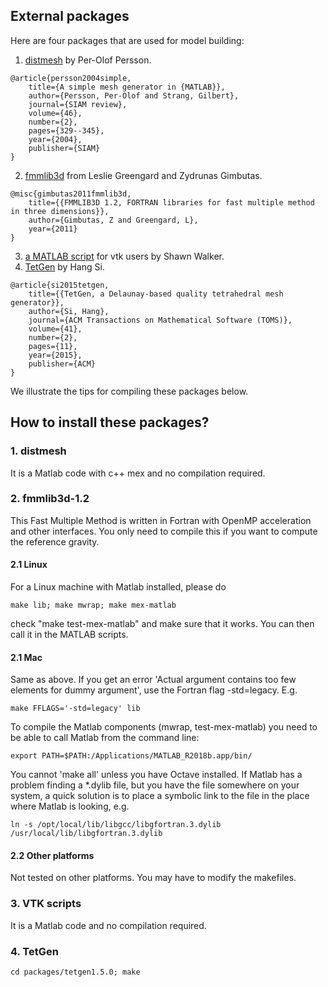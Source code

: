 ##  External packages
Here are four packages that are used for model building:  
1. [distmesh](http://persson.berkeley.edu/distmesh/) by Per-Olof Persson.   
~~~
@article{persson2004simple,
    title={A simple mesh generator in {MATLAB}},
    author={Persson, Per-Olof and Strang, Gilbert},
    journal={SIAM review},
    volume={46},
    number={2},
    pages={329--345},
    year={2004},
    publisher={SIAM}
}
~~~
2. [fmmlib3d](https://github.com/zgimbutas/fmmlib3d) from Leslie Greengard and Zydrunas Gimbutas.    
~~~
@misc{gimbutas2011fmmlib3d,
    title={{FMMLIB3D 1.2, FORTRAN libraries for fast multiple method in three dimensions}},
    author={Gimbutas, Z and Greengard, L},
    year={2011}
}
~~~
3. [a MATLAB script](https://www.mathworks.com/matlabcentral/fileexchange/58002-write-binary-vtk-file-for-tetrahedral-grid-with-scalar-and-vector-data?s_tid=prof_contriblnk) for vtk users by Shawn Walker.  
4. [TetGen](http://www.tetgen.org) by Hang Si.
~~~
@article{si2015tetgen,
    title={{TetGen, a Delaunay-based quality tetrahedral mesh generator}},
    author={Si, Hang},
    journal={ACM Transactions on Mathematical Software (TOMS)},
    volume={41},
    number={2},
    pages={11},
    year={2015},
    publisher={ACM}
}
~~~

We illustrate the tips for compiling these packages below. 

## How to install these packages? 
### 1. distmesh
It is a Matlab code with c++ mex and no compilation required.

### 2. fmmlib3d-1.2
This Fast Multiple Method is written in Fortran with OpenMP acceleration and other interfaces. You only need to compile this if you want to compute the reference gravity.

#### 2.1 Linux
For a Linux machine with Matlab installed, please do 
~~~
make lib; make mwrap; make mex-matlab 
~~~
check "make test-mex-matlab" and make sure that it works.
You can then call it in the MATLAB scripts.

#### 2.1 Mac
Same as above. 
If you get an error 'Actual argument contains too few elements for dummy argument', use the Fortran flag -std=legacy. E.g.
~~~
make FFLAGS='-std=legacy' lib
~~~
To compile the Matlab components (mwrap, test-mex-matlab) you need to be able to call Matlab from the command line:
~~~
export PATH=$PATH:/Applications/MATLAB_R2018b.app/bin/
~~~
You cannot 'make all' unless you have Octave installed.
If Matlab has a problem finding a *.dylib file, but you have the file somewhere on your system, a quick solution is to place a symbolic link to the file in the place where Matlab is looking, e.g.
~~~
ln -s /opt/local/lib/libgcc/libgfortran.3.dylib /usr/local/lib/libgfortran.3.dylib
~~~

#### 2.2 Other platforms
Not tested on other platforms. You may have to modify the makefiles.  

### 3. VTK scripts
It is a Matlab code and no compilation required.

### 4. TetGen
~~~
cd packages/tetgen1.5.0; make
~~~




